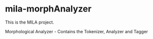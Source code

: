 # mila-morphAnalyzer
This is the MILA project.


Morphological Analyzer - Contains the Tokenizer, Analyzer and Tagger
